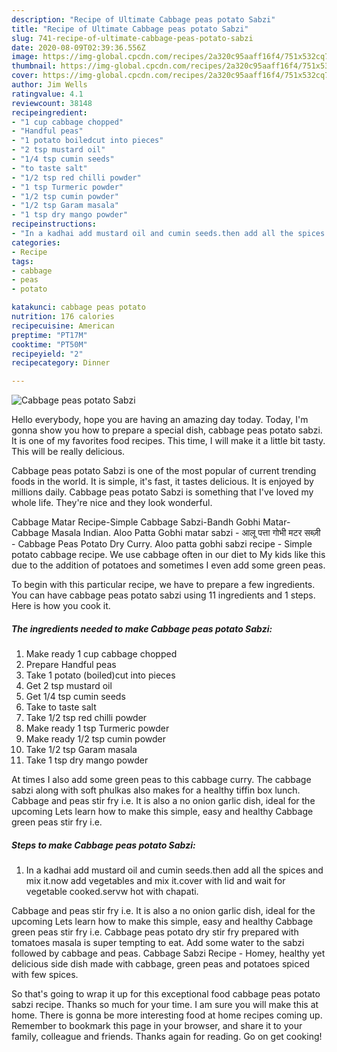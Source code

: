 ```yaml
---
description: "Recipe of Ultimate Cabbage peas potato Sabzi"
title: "Recipe of Ultimate Cabbage peas potato Sabzi"
slug: 741-recipe-of-ultimate-cabbage-peas-potato-sabzi
date: 2020-08-09T02:39:36.556Z
image: https://img-global.cpcdn.com/recipes/2a320c95aaff16f4/751x532cq70/cabbage-peas-potato-sabzi-recipe-main-photo.jpg
thumbnail: https://img-global.cpcdn.com/recipes/2a320c95aaff16f4/751x532cq70/cabbage-peas-potato-sabzi-recipe-main-photo.jpg
cover: https://img-global.cpcdn.com/recipes/2a320c95aaff16f4/751x532cq70/cabbage-peas-potato-sabzi-recipe-main-photo.jpg
author: Jim Wells
ratingvalue: 4.1
reviewcount: 38148
recipeingredient:
- "1 cup cabbage chopped"
- "Handful peas"
- "1 potato boiledcut into pieces"
- "2 tsp mustard oil"
- "1/4 tsp cumin seeds"
- "to taste salt"
- "1/2 tsp red chilli powder"
- "1 tsp Turmeric powder"
- "1/2 tsp cumin powder"
- "1/2 tsp Garam masala"
- "1 tsp dry mango powder"
recipeinstructions:
- "In a kadhai add mustard oil and cumin seeds.then add all the spices and mix it.now add vegetables and mix it.cover with lid and wait for vegetable cooked.servw hot with chapati."
categories:
- Recipe
tags:
- cabbage
- peas
- potato

katakunci: cabbage peas potato 
nutrition: 176 calories
recipecuisine: American
preptime: "PT17M"
cooktime: "PT50M"
recipeyield: "2"
recipecategory: Dinner

---
```



![Cabbage peas potato Sabzi](https://img-global.cpcdn.com/recipes/2a320c95aaff16f4/751x532cq70/cabbage-peas-potato-sabzi-recipe-main-photo.jpg)

Hello everybody, hope you are having an amazing day today. Today, I'm gonna show you how to prepare a special dish, cabbage peas potato sabzi. It is one of my favorites food recipes. This time, I will make it a little bit tasty. This will be really delicious.

Cabbage peas potato Sabzi is one of the most popular of current trending foods in the world. It is simple, it's fast, it tastes delicious. It is enjoyed by millions daily. Cabbage peas potato Sabzi is something that I've loved my whole life. They're nice and they look wonderful.

Cabbage Matar Recipe-Simple Cabbage Sabzi-Bandh Gobhi Matar-Cabbage Masala Indian. Aloo Patta Gobhi matar sabzi - आलू पत्ता गोभी मटर सब्ज़ी - Cabbage Peas Potato Dry Curry. Aloo patta gobhi sabzi recipe - Simple potato cabbage recipe. We use cabbage often in our diet to My kids like this due to the addition of potatoes and sometimes I even add some green peas.


To begin with this particular recipe, we have to prepare a few ingredients. You can have cabbage peas potato sabzi using 11 ingredients and 1 steps. Here is how you cook it.

<!--inarticleads1-->

##### The ingredients needed to make Cabbage peas potato Sabzi:

1. Make ready 1 cup cabbage chopped
1. Prepare Handful peas
1. Take 1 potato (boiled)cut into pieces
1. Get 2 tsp mustard oil
1. Get 1/4 tsp cumin seeds
1. Take to taste salt
1. Take 1/2 tsp red chilli powder
1. Make ready 1 tsp Turmeric powder
1. Make ready 1/2 tsp cumin powder
1. Take 1/2 tsp Garam masala
1. Take 1 tsp dry mango powder


At times I also add some green peas to this cabbage curry. The cabbage sabzi along with soft phulkas also makes for a healthy tiffin box lunch. Cabbage and peas stir fry i.e. It is also a no onion garlic dish, ideal for the upcoming Lets learn how to make this simple, easy and healthy Cabbage green peas stir fry i.e. 

<!--inarticleads2-->

##### Steps to make Cabbage peas potato Sabzi:

1. In a kadhai add mustard oil and cumin seeds.then add all the spices and mix it.now add vegetables and mix it.cover with lid and wait for vegetable cooked.servw hot with chapati.


Cabbage and peas stir fry i.e. It is also a no onion garlic dish, ideal for the upcoming Lets learn how to make this simple, easy and healthy Cabbage green peas stir fry i.e. Cabbage peas potato dry stir fry prepared with tomatoes masala is super tempting to eat. Add some water to the sabzi followed by cabbage and peas. Cabbage Sabzi Recipe - Homey, healthy yet delicious side dish made with cabbage, green peas and potatoes spiced with few spices. 

So that's going to wrap it up for this exceptional food cabbage peas potato sabzi recipe. Thanks so much for your time. I am sure you will make this at home. There is gonna be more interesting food at home recipes coming up. Remember to bookmark this page in your browser, and share it to your family, colleague and friends. Thanks again for reading. Go on get cooking!
